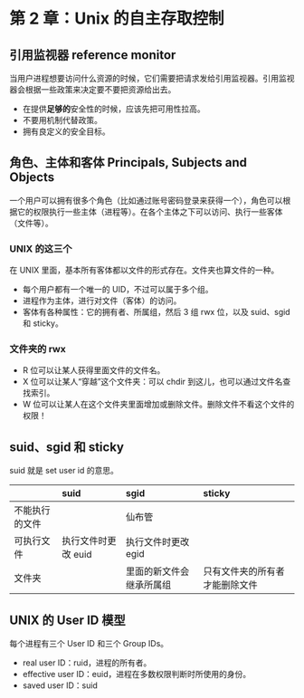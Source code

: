 # 第 2 章：Unix 的自主存取控制

## 引用监视器 reference monitor

当用户进程想要访问什么资源的时候，它们需要把请求发给引用监视器。引用监视器会根据一些政策来决定要不要把资源给出去。

- 在提供**足够的**安全性的时候，应该先把可用性拉高。
- 不要用机制代替政策。
- 拥有良定义的安全目标。

## 角色、主体和客体 Principals, Subjects and Objects

一个用户可以拥有很多个角色（比如通过账号密码登录来获得一个），角色可以根据它的权限执行一些主体（进程等）。在各个主体之下可以访问、执行一些客体（文件等）。

### UNIX 的这三个

在 UNIX 里面，基本所有客体都以文件的形式存在。文件夹也算文件的一种。

- 每个用户都有一个唯一的 UID，不过可以属于多个组。
- 进程作为主体，进行对文件（客体）的访问。
- 客体有各种属性：它的拥有者、所属组，然后 3 组 rwx 位，以及 suid、sgid 和 sticky。

### 文件夹的 rwx

- R 位可以让某人获得里面文件的文件名。
- X 位可以让某人“穿越”这个文件夹：可以 chdir 到这儿，也可以通过文件名查找索引。
- W 位可以让某人在这个文件夹里面增加或删除文件。删除文件不看这个文件的权限！

## suid、sgid 和 sticky

suid 就是 set user id 的意思。

||suid|sgid|sticky|
|:--|:--|:--|:--|
|不能执行的文件||仙布管||
|可执行文件|执行文件时更改 euid|执行文件时更改 egid||
|文件夹||里面的新文件会继承所属组|只有文件夹的所有者才能删除文件|

## UNIX 的 User ID 模型

每个进程有三个 User ID 和三个 Group IDs。

- real user ID：ruid，进程的所有者。
- effective user ID：euid，进程在多数权限判断时所使用的身份。
- saved user ID：suid
